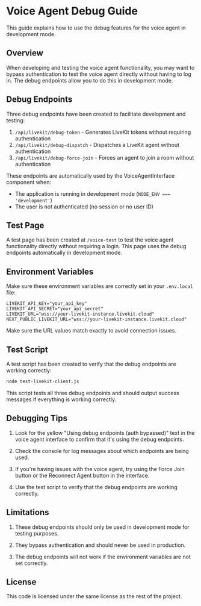 # Voice Agent Debug Guide

This guide explains how to use the debug features for the voice agent in development mode.

## Overview

When developing and testing the voice agent functionality, you may want to bypass authentication to test the voice agent directly without having to log in. The debug endpoints allow you to do this in development mode.

## Debug Endpoints

Three debug endpoints have been created to facilitate development and testing:

1. `/api/livekit/debug-token` - Generates LiveKit tokens without requiring authentication
2. `/api/livekit/debug-dispatch` - Dispatches a LiveKit agent without authentication
3. `/api/livekit/debug-force-join` - Forces an agent to join a room without authentication

These endpoints are automatically used by the VoiceAgentInterface component when:
- The application is running in development mode (`NODE_ENV === 'development'`)
- The user is not authenticated (no session or no user ID)

## Test Page

A test page has been created at `/voice-test` to test the voice agent functionality directly without requiring a login. This page uses the debug endpoints automatically in development mode.

## Environment Variables

Make sure these environment variables are correctly set in your `.env.local` file:

```
LIVEKIT_API_KEY="your_api_key"
LIVEKIT_API_SECRET="your_api_secret"
LIVEKIT_URL="wss://your-livekit-instance.livekit.cloud"
NEXT_PUBLIC_LIVEKIT_URL="wss://your-livekit-instance.livekit.cloud"
```

Make sure the URL values match exactly to avoid connection issues.

## Test Script

A test script has been created to verify that the debug endpoints are working correctly:

```bash
node test-livekit-client.js
```

This script tests all three debug endpoints and should output success messages if everything is working correctly.

## Debugging Tips

1. Look for the yellow "Using debug endpoints (auth bypassed)" text in the voice agent interface to confirm that it's using the debug endpoints.

2. Check the console for log messages about which endpoints are being used.

3. If you're having issues with the voice agent, try using the Force Join button or the Reconnect Agent button in the interface.

4. Use the test script to verify that the debug endpoints are working correctly.

## Limitations

1. These debug endpoints should only be used in development mode for testing purposes.

2. They bypass authentication and should never be used in production.

3. The debug endpoints will not work if the environment variables are not set correctly.

## License

This code is licensed under the same license as the rest of the project. 